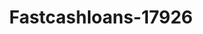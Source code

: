 ---
f_zip-code: 98270
f_state-code: WA
title: Fastcashloans-17926
f_phone: 360-658-0830
f_city-only: Marysville
f_address: 1227 State Ave Marysville
f_location-unique-id: '17926'
slug: fastcashloans-17926
updated-on: '2024-05-30T13:46:58.046Z'
created-on: '2024-05-30T13:36:59.803Z'
published-on: '2024-05-30T13:54:32.469Z'
f_city-state: cms/city/marysville-wa.md
f_company: cms/company/fastcashloans.md
f_state: cms/state/washington.md
layout: '[payday-loan].html'
tags: payday-loan
---